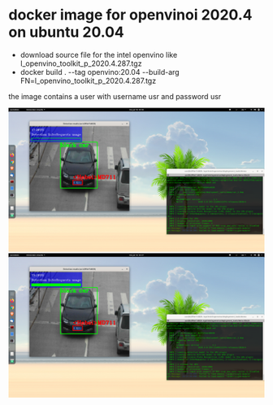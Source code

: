 # docker image for openvinoi 2020.4 on ubuntu 20.04

- download source file for the intel openvino like l_openvino_toolkit_p_2020.4.287.tgz
- docker build . --tag openvino:20.04 --build-arg FN=l_openvino_toolkit_p_2020.4.287.tgz


the image contains a user with username usr and password usr


![screenshot cpu](https://github.com/t-lou/docker-openvino/blob/master/cpu.png)
![screenshot gpu](https://github.com/t-lou/docker-openvino/blob/master/gpu.png)
